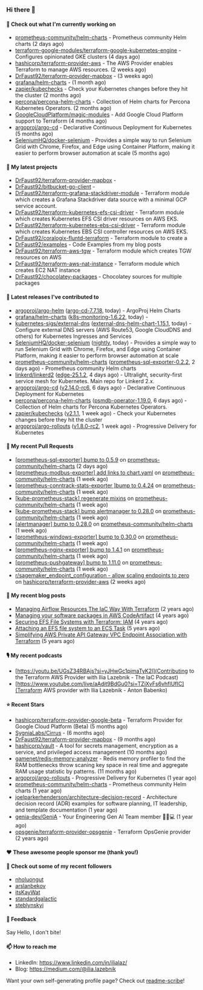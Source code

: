 ### Hi there 👋

#### 👷 Check out what I'm currently working on

- [prometheus-community/helm-charts](https://github.com/prometheus-community/helm-charts) - Prometheus community Helm charts (2 days ago)
- [terraform-google-modules/terraform-google-kubernetes-engine](https://github.com/terraform-google-modules/terraform-google-kubernetes-engine) - Configures opinionated GKE clusters (4 days ago)
- [hashicorp/terraform-provider-aws](https://github.com/hashicorp/terraform-provider-aws) - The AWS Provider enables Terraform to manage AWS resources. (2 weeks ago)
- [DrFaust92/terraform-provider-mapbox](https://github.com/DrFaust92/terraform-provider-mapbox) -  (3 weeks ago)
- [grafana/helm-charts](https://github.com/grafana/helm-charts) -  (1 month ago)
- [zapier/kubechecks](https://github.com/zapier/kubechecks) - Check your Kubernetes changes before they hit the cluster (2 months ago)
- [percona/percona-helm-charts](https://github.com/percona/percona-helm-charts) - Collection of Helm charts for Percona Kubernetes Operators. (2 months ago)
- [GoogleCloudPlatform/magic-modules](https://github.com/GoogleCloudPlatform/magic-modules) - Add Google Cloud Platform support to Terraform (4 months ago)
- [argoproj/argo-cd](https://github.com/argoproj/argo-cd) - Declarative Continuous Deployment for Kubernetes (5 months ago)
- [SeleniumHQ/docker-selenium](https://github.com/SeleniumHQ/docker-selenium) - Provides a simple way to run Selenium Grid with Chrome, Firefox, and Edge using Container Platform, making it easier to perform browser automation at scale (5 months ago)

#### 🌱 My latest projects

- [DrFaust92/terraform-provider-mapbox](https://github.com/DrFaust92/terraform-provider-mapbox) - 
- [DrFaust92/bitbucket-go-client](https://github.com/DrFaust92/bitbucket-go-client) - 
- [DrFaust92/terraform-grafana-stackdriver-module](https://github.com/DrFaust92/terraform-grafana-stackdriver-module) - Terraform module which creates a Grafana Stackdriver data source with a minimal GCP service account.
- [DrFaust92/terraform-kubernetes-efs-csi-driver](https://github.com/DrFaust92/terraform-kubernetes-efs-csi-driver) - Terraform module which creates Kubernetes EFS CSI driver resources on AWS EKS.
- [DrFaust92/terraform-kubernetes-ebs-csi-driver](https://github.com/DrFaust92/terraform-kubernetes-ebs-csi-driver) - Terraform module which creates Kubernetes EBS CSI controller resources on AWS EKS.
- [DrFaust92/coralogix-fluntd-terraform](https://github.com/DrFaust92/coralogix-fluntd-terraform) - Terraform module to create a 
- [DrFaust92/examples](https://github.com/DrFaust92/examples) - Code Examples from my blog posts
- [DrFaust92/terraform-aws-tgw](https://github.com/DrFaust92/terraform-aws-tgw) - Terraform module which creates TGW resources on AWS
- [DrFaust92/terraform-aws-nat-instance](https://github.com/DrFaust92/terraform-aws-nat-instance) - Terraform module which creates EC2 NAT instance
- [DrFaust92/chocolatey-packages](https://github.com/DrFaust92/chocolatey-packages) - Chocolatey sources for multiple packages

#### 🔭 Latest releases I've contributed to

- [argoproj/argo-helm](https://github.com/argoproj/argo-helm) ([argo-cd-7.7.18](https://github.com/argoproj/argo-helm/releases/tag/argo-cd-7.7.18), today) - ArgoProj Helm Charts
- [grafana/helm-charts](https://github.com/grafana/helm-charts) ([k8s-monitoring-1.6.22](https://github.com/grafana/helm-charts/releases/tag/k8s-monitoring-1.6.22), today) - 
- [kubernetes-sigs/external-dns](https://github.com/kubernetes-sigs/external-dns) ([external-dns-helm-chart-1.15.1](https://github.com/kubernetes-sigs/external-dns/releases/tag/external-dns-helm-chart-1.15.1), today) - Configure external DNS servers (AWS Route53, Google CloudDNS and others) for Kubernetes Ingresses and Services
- [SeleniumHQ/docker-selenium](https://github.com/SeleniumHQ/docker-selenium) ([nightly](https://github.com/SeleniumHQ/docker-selenium/releases/tag/nightly), today) - Provides a simple way to run Selenium Grid with Chrome, Firefox, and Edge using Container Platform, making it easier to perform browser automation at scale
- [prometheus-community/helm-charts](https://github.com/prometheus-community/helm-charts) ([prometheus-sql-exporter-0.2.2](https://github.com/prometheus-community/helm-charts/releases/tag/prometheus-sql-exporter-0.2.2), 2 days ago) - Prometheus community Helm charts
- [linkerd/linkerd2](https://github.com/linkerd/linkerd2) ([edge-25.1.2](https://github.com/linkerd/linkerd2/releases/tag/edge-25.1.2), 4 days ago) - Ultralight, security-first service mesh for Kubernetes. Main repo for Linkerd 2.x.
- [argoproj/argo-cd](https://github.com/argoproj/argo-cd) ([v2.14.0-rc6](https://github.com/argoproj/argo-cd/releases/tag/v2.14.0-rc6), 6 days ago) - Declarative Continuous Deployment for Kubernetes
- [percona/percona-helm-charts](https://github.com/percona/percona-helm-charts) ([psmdb-operator-1.19.0](https://github.com/percona/percona-helm-charts/releases/tag/psmdb-operator-1.19.0), 6 days ago) - Collection of Helm charts for Percona Kubernetes Operators.
- [zapier/kubechecks](https://github.com/zapier/kubechecks) ([v2.1.1](https://github.com/zapier/kubechecks/releases/tag/v2.1.1), 1 week ago) - Check your Kubernetes changes before they hit the cluster
- [argoproj/argo-rollouts](https://github.com/argoproj/argo-rollouts) ([v1.8.0-rc2](https://github.com/argoproj/argo-rollouts/releases/tag/v1.8.0-rc2), 1 week ago) - Progressive Delivery for Kubernetes

#### 🔨 My recent Pull Requests

- [[prometheus-sql-exporter] bump to 0.5.9](https://github.com/prometheus-community/helm-charts/pull/5237) on [prometheus-community/helm-charts](https://github.com/prometheus-community/helm-charts) (2 days ago)
- [[prometheus-modbus-exporter] add links to chart.yaml](https://github.com/prometheus-community/helm-charts/pull/5207) on [prometheus-community/helm-charts](https://github.com/prometheus-community/helm-charts) (1 week ago)
- [[prometheus-conntrack-stats-exporter ]bump to 0.4.24](https://github.com/prometheus-community/helm-charts/pull/5206) on [prometheus-community/helm-charts](https://github.com/prometheus-community/helm-charts) (1 week ago)
- [[kube-prometheus-stack] regenerate mixins](https://github.com/prometheus-community/helm-charts/pull/5205) on [prometheus-community/helm-charts](https://github.com/prometheus-community/helm-charts) (1 week ago)
- [[kube-prometheus-stack] bump alertmanager to 0.28.0](https://github.com/prometheus-community/helm-charts/pull/5189) on [prometheus-community/helm-charts](https://github.com/prometheus-community/helm-charts) (1 week ago)
- [[alertmanager] bump to 0.28.0](https://github.com/prometheus-community/helm-charts/pull/5188) on [prometheus-community/helm-charts](https://github.com/prometheus-community/helm-charts) (1 week ago)
- [[prometheus-windows-exporter] bump to 0.30.0](https://github.com/prometheus-community/helm-charts/pull/5172) on [prometheus-community/helm-charts](https://github.com/prometheus-community/helm-charts) (1 week ago)
- [[prometheus-nginx-exporter] bump to 1.4.1](https://github.com/prometheus-community/helm-charts/pull/5171) on [prometheus-community/helm-charts](https://github.com/prometheus-community/helm-charts) (1 week ago)
- [[prometheus-pushgateway] bump to 1.11.0](https://github.com/prometheus-community/helm-charts/pull/5170) on [prometheus-community/helm-charts](https://github.com/prometheus-community/helm-charts) (1 week ago)
- [r/sagemaker_endpoint_configuration - allow scaling endpoints to zero](https://github.com/hashicorp/terraform-provider-aws/pull/40882) on [hashicorp/terraform-provider-aws](https://github.com/hashicorp/terraform-provider-aws) (2 weeks ago)

#### 📜 My recent blog posts

- [Managing Airflow Resources The IaC Way With Terraform](https://engineering.placer.ai/managing-airflow-resources-the-iac-way-with-terraform-ea5b8db573ad?source=rss-cac402f06fa8------2) (2 years ago)
- [Managing your software packages in AWS CodeArtifact](https://medium.com/@ilia.lazebnik/managing-your-software-packages-in-aws-codeartifact-12d00053e243?source=rss-cac402f06fa8------2) (4 years ago)
- [Securing EFS File Systems with Terraform: IAM](https://medium.com/@ilia.lazebnik/securing-efs-file-systems-with-terraform-iam-d2a066c198ab?source=rss-cac402f06fa8------2) (4 years ago)
- [Attaching an EFS file system to an ECS Task](https://medium.com/@ilia.lazebnik/attaching-an-efs-file-system-to-an-ecs-task-7bd15b76a6ef?source=rss-cac402f06fa8------2) (5 years ago)
- [Simplifying AWS Private API Gateway VPC Endpoint Association with Terraform](https://medium.com/@ilia.lazebnik/simplifying-aws-private-api-gateway-vpc-endpoint-association-with-terraform-b379a247afbf?source=rss-cac402f06fa8------2) (5 years ago)

#### 🎙️ My recent podcasts
- [https://youtu.be/UGsZ34RBAjs?si=yJHwGc1pjmaTyK2l](Contributing to the Terraform AWS Provider with Ilia Lazebnik - The IaC Podcast)
- [https://www.youtube.com/live/aAdit9BdGu0?si=TZiXvFs6vhfIUfIC](Terraform AWS provider with Ilia Lazebnik - Anton Babenko)

#### ⭐ Recent Stars

- [hashicorp/terraform-provider-google-beta](https://github.com/hashicorp/terraform-provider-google-beta) - Terraform Provider for Google Cloud Platform (Beta) (5 months ago)
- [SygniaLabs/Cirrus](https://github.com/SygniaLabs/Cirrus) -  (6 months ago)
- [DrFaust92/terraform-provider-mapbox](https://github.com/DrFaust92/terraform-provider-mapbox) -  (9 months ago)
- [hashicorp/vault](https://github.com/hashicorp/vault) - A tool for secrets management, encryption as a service, and privileged access management (10 months ago)
- [gamenet/redis-memory-analyzer](https://github.com/gamenet/redis-memory-analyzer) - Redis memory profiler to find the RAM bottlenecks throw scaning key space in real time and aggregate RAM usage statistic by patterns. (11 months ago)
- [argoproj/argo-rollouts](https://github.com/argoproj/argo-rollouts) - Progressive Delivery for Kubernetes (1 year ago)
- [prometheus-community/helm-charts](https://github.com/prometheus-community/helm-charts) - Prometheus community Helm charts (1 year ago)
- [joelparkerhenderson/architecture-decision-record](https://github.com/joelparkerhenderson/architecture-decision-record) - Architecture decision record (ADR) examples for software planning, IT leadership, and template documentation (1 year ago)
- [genia-dev/GeniA](https://github.com/genia-dev/GeniA) - Your Engineering Gen AI Team member 🧬🤖💻 (1 year ago)
- [opsgenie/terraform-provider-opsgenie](https://github.com/opsgenie/terraform-provider-opsgenie) - Terraform OpsGenie provider (2 years ago)

#### ❤️ These awesome people sponsor me (thank you!)


#### 👯 Check out some of my recent followers

- [nholuongut](https://github.com/nholuongut)
- [arslanbekov](https://github.com/arslanbekov)
- [itsKayWat](https://github.com/itsKayWat)
- [standardgalactic](https://github.com/standardgalactic)
- [steblynskyi](https://github.com/steblynskyi)

#### 💬 Feedback

Say Hello, I don't bite!

#### 📫 How to reach me

- LinkedIn: https://www.linkedin.com/in/ilialaz/
- Blog: https://medium.com/@ilia.lazebnik

Want your own self-generating profile page? Check out [readme-scribe](https://github.com/muesli/readme-scribe)!


